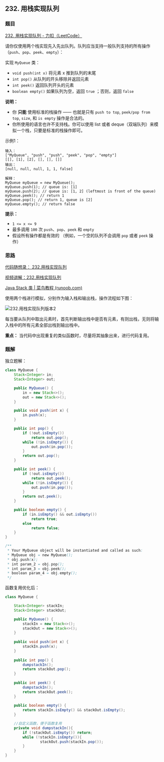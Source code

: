 ## 232. 用栈实现队列

### 题目

[232. 用栈实现队列 - 力扣（LeetCode）](https://leetcode.cn/problems/implement-queue-using-stacks/)

请你仅使用两个栈实现先入先出队列。队列应当支持一般队列支持的所有操作（`push`、`pop`、`peek`、`empty`）：

实现 `MyQueue` 类：

- `void push(int x)` 将元素 x 推到队列的末尾
- `int pop()` 从队列的开头移除并返回元素
- `int peek()` 返回队列开头的元素
- `boolean empty()` 如果队列为空，返回 `true` ；否则，返回 `false`

**说明：**

- 你 **只能** 使用标准的栈操作 —— 也就是只有 `push to top`, `peek/pop from top`, `size`, 和 `is empty` 操作是合法的。
- 你所使用的语言也许不支持栈。你可以使用 list 或者 deque（双端队列）来模拟一个栈，只要是标准的栈操作即可。

示例1：

```
输入：
["MyQueue", "push", "push", "peek", "pop", "empty"]
[[], [1], [2], [], [], []]
输出：
[null, null, null, 1, 1, false]

解释：
MyQueue myQueue = new MyQueue();
myQueue.push(1); // queue is: [1]
myQueue.push(2); // queue is: [1, 2] (leftmost is front of the queue)
myQueue.peek(); // return 1
myQueue.pop(); // return 1, queue is [2]
myQueue.empty(); // return false
```

**提示：**

- `1 <= x <= 9`
- 最多调用 `100` 次 `push`、`pop`、`peek` 和 `empty`
- 假设所有操作都是有效的 （例如，一个空的队列不会调用 `pop` 或者 `peek` 操作）



### 思路

[代码随想录： 232.用栈实现队列](https://programmercarl.com/0232.用栈实现队列.html)

[视频讲解：232.用栈实现队列](https://www.bilibili.com/video/BV1nY4y1w7VC/)

[Java Stack 类 | 菜鸟教程 (runoob.com)](https://www.runoob.com/java/java-stack-class.html)

使用两个栈进行模拟，分别作为输入栈和输出栈，操作流程如下图：

![232.用栈实现队列版本2](https://code-thinking.cdn.bcebos.com/gifs/232.%E7%94%A8%E6%A0%88%E5%AE%9E%E7%8E%B0%E9%98%9F%E5%88%97%E7%89%88%E6%9C%AC2.gif)

每当要从队列中取出元素时，首先判断输出栈中是否有元素，有则出栈，无则将输入栈中的所有元素全部出栈到输出栈中。	

**重点：** 当代码中出现重复的类似函数时，尽量将其抽象出来，进行代码复用。

### 题解

独立题解：

```java
class MyQueue {
    Stack<Integer> in;
    Stack<Integer> out;

    public MyQueue() {
        in = new Stack<>();
        out = new Stack<>();
    }

    public void push(int x) {
        in.push(x);
    }

    public int pop() {
        if (!out.isEmpty())
            return out.pop();
        while (!in.isEmpty()) {
            out.push(in.pop());
        }
        return out.pop();
    }

    public int peek() {
        if (!out.isEmpty())
            return out.peek();
        while (!in.isEmpty()) {
            out.push(in.pop());
        }
        return out.peek();
    }

    public boolean empty() {
        if (in.isEmpty() && out.isEmpty())
            return true;
        else
            return false;
    }
}

/**
 * Your MyQueue object will be instantiated and called as such:
 * MyQueue obj = new MyQueue();
 * obj.push(x);
 * int param_2 = obj.pop();
 * int param_3 = obj.peek();
 * boolean param_4 = obj.empty();
 */
```

函数复用优化后：

```java
class MyQueue {

    Stack<Integer> stackIn;
    Stack<Integer> stackOut;

    public MyQueue() {
        stackIn = new Stack<>();
        stackOut = new Stack<>();
    }
    
    public void push(int x) {
        stackIn.push(x);
    }
    
    public int pop() {    
        dumpstackIn();
        return stackOut.pop();
    }
    
    public int peek() {
        dumpstackIn();
        return stackOut.peek();
    }
    
    public boolean empty() {
        return stackIn.isEmpty() && stackOut.isEmpty();
    }

    //自定义函数，便于函数复用
    private void dumpstackIn(){
        if (!stackOut.isEmpty()) return; 
        while (!stackIn.isEmpty()){
                stackOut.push(stackIn.pop());
        }
    }
}
```



## 